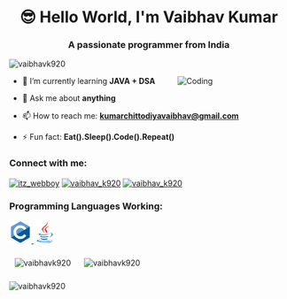 <h1 align="center">😎 Hello World, I'm Vaibhav Kumar</h1>
<h3 align="center">A passionate programmer from India</h3>

<p align="left"> <img src="https://komarev.com/ghpvc/?username=vaibhavk920&label=Profile%20views&color=0e75b6&style=flat" alt="vaibhavk920" /> </p>
<img align="right" alt="Coding" width="200" src="https://miro.medium.com/max/828/1*lhOax3cZATGZwEhG0uTYRA.gif">


- 🌱 I’m currently learning **JAVA + DSA**

- 💬 Ask me about **anything**

- 📫 How to reach me:  **kumarchittodiyavaibhav@gmail.com**

- ⚡ Fun fact:  **Eat().Sleep().Code().Repeat()**

<h3 align="left">Connect with me:</h3>
<p align="left">
<a href="https://instagram.com/itz_webboy" target="blank"><img align="center" src="https://raw.githubusercontent.com/rahuldkjain/github-profile-readme-generator/master/src/images/icons/Social/instagram.svg" alt="itz_webboy" height="30" width="40" margin-right: 9% /></a>
<a href="https://www.codechef.com/users/vaibhav_k920" target="blank"><img align="center" src="https://cdn.jsdelivr.net/npm/simple-icons@3.1.0/icons/codechef.svg" alt="vaibhav_k920" height="30" width="40" /></a>
<a href="https://www.hackerrank.com/vaibhav_k920" target="blank"><img align="center" src="https://raw.githubusercontent.com/rahuldkjain/github-profile-readme-generator/master/src/images/icons/Social/hackerrank.svg" alt="vaibhav_k920" height="30" width="40" /></a>
</p>

<h3 align="left">Programming Languages Working:</h3>
<p align="left"> <a href="https://www.cprogramming.com/" target="_blank" rel="noreferrer"> <img src="https://raw.githubusercontent.com/devicons/devicon/master/icons/c/c-original.svg" alt="c" width="40" height="40"/> </a> <a href="https://www.java.com" target="_blank" rel="noreferrer"> <img src="https://raw.githubusercontent.com/devicons/devicon/master/icons/java/java-original.svg" alt="java" width="40" height="40"/> </a> </p>

<p><img align="left"  hspace="10" vspace="10" src="https://github-readme-stats.vercel.app/api/top-langs?username=vaibhavk920&show_icons=true&locale=en&layout=compact" alt="vaibhavk920" /></p>

<p>&nbsp;<img align="center" hspace="10" vspace="10" src="https://github-readme-stats.vercel.app/api?username=vaibhavk920&show_icons=true&locale=en" alt="vaibhavk920" /></p>

<p><img align="center" src="https://github-readme-streak-stats.herokuapp.com/?user=vaibhavk920&" alt="vaibhavk920" /></p>
